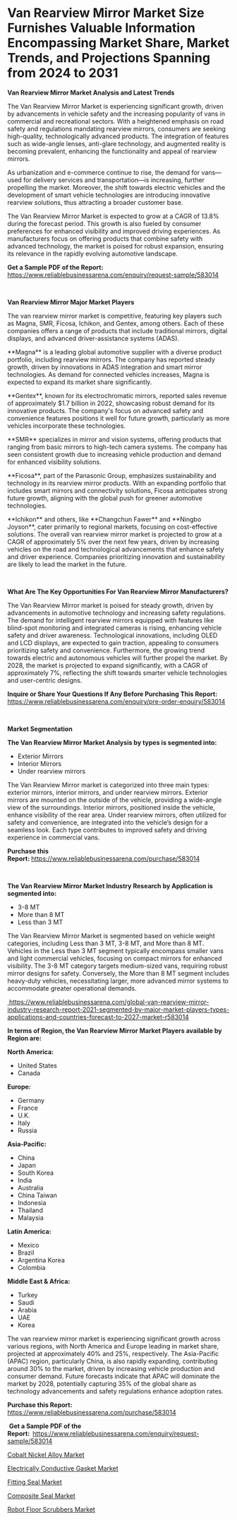 <p><h1>Van Rearview Mirror Market Size Furnishes Valuable Information Encompassing Market Share, Market Trends, and Projections Spanning from 2024 to 2031</h1></p><p><strong>Van Rearview Mirror Market Analysis and Latest Trends</strong></p>
<p><p>The Van Rearview Mirror Market is experiencing significant growth, driven by advancements in vehicle safety and the increasing popularity of vans in commercial and recreational sectors. With a heightened emphasis on road safety and regulations mandating rearview mirrors, consumers are seeking high-quality, technologically advanced products. The integration of features such as wide-angle lenses, anti-glare technology, and augmented reality is becoming prevalent, enhancing the functionality and appeal of rearview mirrors. </p><p>As urbanization and e-commerce continue to rise, the demand for vans—used for delivery services and transportation—is increasing, further propelling the market. Moreover, the shift towards electric vehicles and the development of smart vehicle technologies are introducing innovative rearview solutions, thus attracting a broader customer base. </p><p>The Van Rearview Mirror Market is expected to grow at a CAGR of 13.8% during the forecast period. This growth is also fueled by consumer preferences for enhanced visibility and improved driving experiences. As manufacturers focus on offering products that combine safety with advanced technology, the market is poised for robust expansion, ensuring its relevance in the rapidly evolving automotive landscape.</p></p>
<p><strong>Get a Sample PDF of the Report:&nbsp;</strong> <a href="https://www.reliablebusinessarena.com/enquiry/request-sample/583014?utm_campaign=1943&utm_medium=2&utm_source=Github&utm_content=ia&utm_term=27122024&utm_id=van-rearview-mirror">https://www.reliablebusinessarena.com/enquiry/request-sample/583014</a></p>
<p>&nbsp;</p>
<p><strong>Van Rearview Mirror Major Market Players</strong></p>
<p><p>The van rearview mirror market is competitive, featuring key players such as Magna, SMR, Ficosa, Ichikon, and Gentex, among others. Each of these companies offers a range of products that include traditional mirrors, digital displays, and advanced driver-assistance systems (ADAS).</p><p>**Magna** is a leading global automotive supplier with a diverse product portfolio, including rearview mirrors. The company has reported steady growth, driven by innovations in ADAS integration and smart mirror technologies. As demand for connected vehicles increases, Magna is expected to expand its market share significantly.</p><p>**Gentex**, known for its electrochromatic mirrors, reported sales revenue of approximately $1.7 billion in 2022, showcasing robust demand for its innovative products. The company's focus on advanced safety and convenience features positions it well for future growth, particularly as more vehicles incorporate these technologies.</p><p>**SMR** specializes in mirror and vision systems, offering products that ranging from basic mirrors to high-tech camera systems. The company has seen consistent growth due to increasing vehicle production and demand for enhanced visibility solutions.</p><p>**Ficosa**, part of the Panasonic Group, emphasizes sustainability and technology in its rearview mirror products. With an expanding portfolio that includes smart mirrors and connectivity solutions, Ficosa anticipates strong future growth, aligning with the global push for greener automotive technologies.</p><p>**Ichikon** and others, like **Changchun Fawer** and **Ningbo Joyson**, cater primarily to regional markets, focusing on cost-effective solutions. The overall van rearview mirror market is projected to grow at a CAGR of approximately 5% over the next few years, driven by increasing vehicles on the road and technological advancements that enhance safety and driver experience. Companies prioritizing innovation and sustainability are likely to lead the market in the future.</p></p>
<p>&nbsp;</p>
<p><strong>What Are The Key Opportunities For Van Rearview Mirror Manufacturers?</strong></p>
<p><p>The Van Rearview Mirror market is poised for steady growth, driven by advancements in automotive technology and increasing safety regulations. The demand for intelligent rearview mirrors equipped with features like blind-spot monitoring and integrated cameras is rising, enhancing vehicle safety and driver awareness. Technological innovations, including OLED and LCD displays, are expected to gain traction, appealing to consumers prioritizing safety and convenience. Furthermore, the growing trend towards electric and autonomous vehicles will further propel the market. By 2028, the market is projected to expand significantly, with a CAGR of approximately 7%, reflecting the shift towards smarter vehicle technologies and user-centric designs.</p></p>
<p><strong>Inquire or Share Your Questions If Any Before Purchasing This Report:</strong> <a href="https://www.reliablebusinessarena.com/enquiry/pre-order-enquiry/583014?utm_campaign=1943&utm_medium=2&utm_source=Github&utm_content=ia&utm_term=27122024&utm_id=van-rearview-mirror">https://www.reliablebusinessarena.com/enquiry/pre-order-enquiry/583014</a></p>
<p>&nbsp;</p>
<p><strong>Market Segmentation</strong></p>
<p><strong>The Van Rearview Mirror Market Analysis by types is segmented into:</strong></p>
<p><ul><li>Exterior Mirrors</li><li>Interior Mirrors</li><li>Under rearview mirrors</li></ul></p>
<p><p>The Van Rearview Mirror market is categorized into three main types: exterior mirrors, interior mirrors, and under rearview mirrors. Exterior mirrors are mounted on the outside of the vehicle, providing a wide-angle view of the surroundings. Interior mirrors, positioned inside the vehicle, enhance visibility of the rear area. Under rearview mirrors, often utilized for safety and convenience, are integrated into the vehicle’s design for a seamless look. Each type contributes to improved safety and driving experience in commercial vans.</p></p>
<p><strong>Purchase this Report:&nbsp;</strong><a href="https://www.reliablebusinessarena.com/purchase/583014?utm_campaign=1943&utm_medium=2&utm_source=Github&utm_content=ia&utm_term=27122024&utm_id=van-rearview-mirror">https://www.reliablebusinessarena.com/purchase/583014</a></p>
<p>&nbsp;</p>
<p><strong>The Van Rearview Mirror Market Industry Research by Application is segmented into:</strong></p>
<p><ul><li>3-8 MT</li><li>More than 8 MT</li><li>Less than 3 MT</li></ul></p>
<p><p>The Van Rearview Mirror Market is segmented based on vehicle weight categories, including Less than 3 MT, 3-8 MT, and More than 8 MT. Vehicles in the Less than 3 MT segment typically encompass smaller vans and light commercial vehicles, focusing on compact mirrors for enhanced visibility. The 3-8 MT category targets medium-sized vans, requiring robust mirror designs for safety. Conversely, the More than 8 MT segment includes heavy-duty vehicles, necessitating larger, more advanced mirror systems to accommodate greater operational demands.</p></p>
<p><a href="https://www.reliablebusinessarena.com/global-van-rearview-mirror-industry-research-report-2021-segmented-by-major-market-players-types-applications-and-countries-forecast-to-2027-market-r583014?utm_campaign=1943&utm_medium=2&utm_source=Github&utm_content=ia&utm_term=27122024&utm_id=van-rearview-mirror">&nbsp;https://www.reliablebusinessarena.com/global-van-rearview-mirror-industry-research-report-2021-segmented-by-major-market-players-types-applications-and-countries-forecast-to-2027-market-r583014</a></p>
<p><strong>In terms of Region, the Van Rearview Mirror Market Players available by Region are:</strong></p>
<p>
    <p> <strong> North America: </strong>
        <ul>
            <li>United States</li>
            <li>Canada</li>
        </ul>
        </p> 
    <p> <strong> Europe: </strong>
        <ul>
            <li>Germany</li>
            <li>France</li>
            <li>U.K.</li>
            <li>Italy</li>
            <li>Russia</li>
        </ul>
        </p> 
    <p> <strong> Asia-Pacific: </strong>
        <ul>
            <li>China</li>
            <li>Japan</li>
            <li>South Korea</li>
            <li>India</li>
            <li>Australia</li>
            <li>China Taiwan</li>
            <li>Indonesia</li>
            <li>Thailand</li>
            <li>Malaysia</li>
        </ul>
        </p> 
    <p> <strong> Latin America: </strong>
        <ul>
            <li>Mexico</li>
            <li>Brazil</li>
            <li>Argentina Korea</li>
            <li>Colombia</li>
        </ul>
        </p> 
    <p> <strong> Middle East & Africa: </strong>
        <ul>
            <li>Turkey</li>
            <li>Saudi</li>
            <li>Arabia</li>
            <li>UAE</li>
            <li>Korea</li>
        </ul>
    </p>
    </p>
<p><p>The van rearview mirror market is experiencing significant growth across various regions, with North America and Europe leading in market share, projected at approximately 40% and 25%, respectively. The Asia-Pacific (APAC) region, particularly China, is also rapidly expanding, contributing around 30% to the market, driven by increasing vehicle production and consumer demand. Future forecasts indicate that APAC will dominate the market by 2028, potentially capturing 35% of the global share as technology advancements and safety regulations enhance adoption rates.</p></p>
<p><strong>Purchase this Report: </strong><a href="https://www.reliablebusinessarena.com/purchase/583014?utm_campaign=1943&utm_medium=2&utm_source=Github&utm_content=ia&utm_term=27122024&utm_id=van-rearview-mirror">https://www.reliablebusinessarena.com/purchase/583014</a></p>
<p>&nbsp;<strong>Get a Sample PDF of the Report:&nbsp;&nbsp;</strong><a href="https://www.reliablebusinessarena.com/enquiry/request-sample/583014?utm_campaign=1943&utm_medium=2&utm_source=Github&utm_content=ia&utm_term=27122024&utm_id=van-rearview-mirror">https://www.reliablebusinessarena.com/enquiry/request-sample/583014</a></p>
<p><strong></strong></p>
<p><p><a href="https://www.linkedin.com/pulse/c-glance-reports-anmec?utm_campaign=1943&utm_medium=2&utm_source=Github&utm_content=ia&utm_term=27122024&utm_id=van-rearview-mirror">Cobalt Nickel Alloy Market</a></p><p><a href="https://www.linkedin.com/pulse/projected-growth-electrically-conductive-gasket-market-xf4he?utm_campaign=1943&utm_medium=2&utm_source=Github&utm_content=ia&utm_term=27122024&utm_id=van-rearview-mirror">Electrically Conductive Gasket Market</a></p><p><a href="https://www.linkedin.com/pulse/market-insights-revenue-forecast-fitting-seal-11-cagr-from-4pobe?utm_campaign=1943&utm_medium=2&utm_source=Github&utm_content=ia&utm_term=27122024&utm_id=van-rearview-mirror">Fitting Seal Market</a></p><p><a href="https://www.linkedin.com/pulse/composite-seal-market-dynamics-2024-2031-projected-58-cagr-vejke?utm_campaign=1943&utm_medium=2&utm_source=Github&utm_content=ia&utm_term=27122024&utm_id=van-rearview-mirror">Composite Seal Market</a></p><p><a href="https://www.linkedin.com/pulse/robot-floor-scrubbers-market-insights-report-company-specific-ogvfe?utm_campaign=1943&utm_medium=2&utm_source=Github&utm_content=ia&utm_term=27122024&utm_id=van-rearview-mirror">Robot Floor Scrubbers Market</a></p></p>